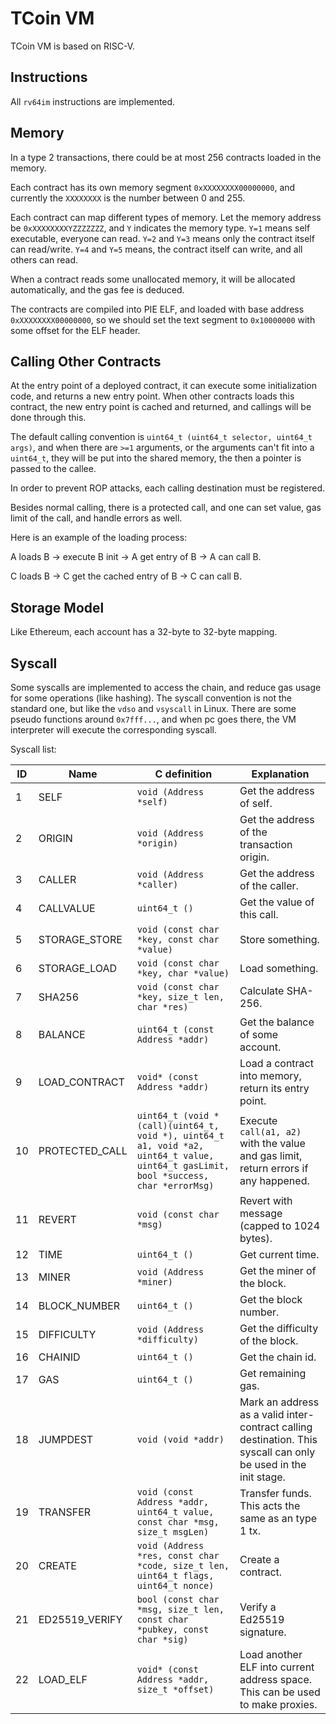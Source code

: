 # TCoin VM

TCoin VM is based on RISC-V.

## Instructions
All `rv64im` instructions are implemented.

## Memory
In a type 2 transactions, there could be at most 256 contracts loaded in the memory.

Each contract has its own memory segment `0xXXXXXXXX00000000`, and currently the `XXXXXXXX` is the number between 0 and 255.

Each contract can map different types of memory. Let the memory address be `0xXXXXXXXXYZZZZZZZ`, and `Y` indicates the memory type. `Y=1` means self executable, everyone can read. `Y=2` and `Y=3` means only the contract itself can read/write. `Y=4` and `Y=5` means, the contract itself can write, and all others can read.

When a contract reads some unallocated memory, it will be allocated automatically, and the gas fee is deduced.

The contracts are compiled into PIE ELF, and loaded with base address `0xXXXXXXXX00000000`, so we should set the text segment to `0x10000000` with some offset for the ELF header.

## Calling Other Contracts

At the entry point of a deployed contract, it can execute some initialization code, and returns a new entry point. When other contracts loads this contract, the new entry point is cached and returned, and callings will be done through this.

The default calling convention is `uint64_t (uint64_t selector, uint64_t args)`, and when there are `>=1` arguments, or the arguments can't fit into a `uint64_t`, they will be put into the shared memory, the then a pointer is passed to the callee.

In order to prevent ROP attacks, each calling destination must be registered.

Besides normal calling, there is a protected call, and one can set value, gas limit of the call, and handle errors as well.

Here is an example of the loading process:

A loads B -> execute B init -> A get entry of B -> A can call B.

C loads B -> C get the cached entry of B -> C can call B.

## Storage Model

Like Ethereum, each account has a 32-byte to 32-byte mapping.

## Syscall

Some syscalls are implemented to access the chain, and reduce gas usage for some operations (like hashing). The syscall convention is not the standard one, but like the `vdso` and `vsyscall` in Linux. There are some pseudo functions around `0x7fff...`, and when pc goes there, the VM interpreter will execute the corresponding syscall.

Syscall list:

| ID   | Name           | C definition                                                 | Explanation                                                  |
| ---- | -------------- | ------------------------------------------------------------ | ------------------------------------------------------------ |
| 1    | SELF           | `void (Address *self)`                                       | Get the address of self.                                     |
| 2    | ORIGIN         | `void (Address *origin)`                                     | Get the address of the transaction origin.                   |
| 3    | CALLER         | `void (Address *caller)`                                     | Get the address of the caller.                               |
| 4    | CALLVALUE      | `uint64_t ()`                                                | Get the value of this call.                                  |
| 5    | STORAGE_STORE  | `void (const char *key, const char *value)`                  | Store something.                                             |
| 6    | STORAGE_LOAD   | `void (const char *key, char *value)`                        | Load something.                                              |
| 7    | SHA256         | `void (const char *key, size_t len, char *res)`              | Calculate SHA-256.                                           |
| 8    | BALANCE        | `uint64_t (const Address *addr)`                             | Get the balance of some account.                             |
| 9    | LOAD_CONTRACT  | `void* (const Address *addr)`                                | Load a contract into memory, return its entry point.         |
| 10   | PROTECTED_CALL | `uint64_t (void *(call)(uint64_t, void *), uint64_t a1, void *a2, uint64_t value, uint64_t gasLimit, bool *success, char *errorMsg)` | Execute `call(a1, a2)` with the value and gas limit, return errors if any happened. |
| 11   | REVERT         | `void (const char *msg)`                                     | Revert with message (capped to 1024 bytes).                  |
| 12   | TIME           | `uint64_t ()`                                                | Get current time.                                            |
| 13   | MINER          | `void (Address *miner)`                                      | Get the miner of the block.                                  |
| 14   | BLOCK_NUMBER   | `uint64_t ()`                                                | Get the block number.                                        |
| 15   | DIFFICULTY     | `void (Address *difficulty)`                                 | Get the difficulty of the block.                             |
| 16   | CHAINID        | `uint64_t ()`                                                | Get the chain id.                                            |
| 17   | GAS            | `uint64_t ()`                                                | Get remaining gas.                                           |
| 18   | JUMPDEST       | `void (void *addr)`                                          | Mark an address as a valid inter-contract calling destination. This syscall can only be used in the init stage. |
| 19   | TRANSFER       | `void (const Address *addr, uint64_t value, const char *msg, size_t msgLen)` | Transfer funds. This acts the same as an type 1 tx.          |
| 20   | CREATE         | `void (Address *res, const char *code, size_t len, uint64_t flags, uint64_t nonce)` | Create a contract.                                           |
| 21   | ED25519_VERIFY | `bool (const char *msg, size_t len, const char *pubkey, const char *sig)` | Verify a Ed25519 signature.                                  |
| 22   | LOAD_ELF       | `void* (const Address *addr, size_t *offset)`                | Load another ELF into current address space. This can be used to make proxies. |

